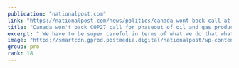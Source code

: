 ```yaml
---
publication: "nationalpost.com"
link: "https://nationalpost.com/news/politics/canada-wont-back-call-at-cop27-to-phase-down-oil-and-gas-production"
title: "Canada won't back COP27 call for phaseout of oil and gas production: Guilbeault"
excerpt: "'We have to be super careful in terms of what we do that what we do will hold in court. Otherwise we're wasting time, and precious time to fight climate change'"
image: "https://smartcdn.gprod.postmedia.digital/nationalpost/wp-content/uploads/2022/11/Steven-Guilbeault-COP27-scaled.jpg"
group: pro
rank: 18
---
```

